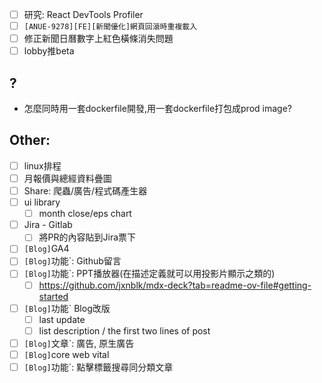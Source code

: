 * [ ] 研究: React DevTools Profiler
* [ ] `[ANUE-9278][FE][新聞優化]網頁回滾時重複載入`
* [ ] 修正新聞日曆數字上紅色橫條消失問題
* [ ] lobby推beta

## ?
* 怎麼同時用一套dockerfile開發,用一套dockerfile打包成prod image?

##  Other:
* [ ] linux排程
* [ ] 月報價與總經資料疊圖
* [ ] Share: 爬蟲/廣告/程式碼產生器
* [ ] ui library
	* [ ] month close/eps chart
* [ ] Jira - Gitlab
	* [ ] 將PR的內容貼到Jira票下
* [ ] `[Blog]`GA4
* [ ] `[Blog]`功能`: Github留言
* [ ] `[Blog]`功能`: PPT播放器(在描述定義就可以用投影片顯示之類的)
	* [ ] https://github.com/jxnblk/mdx-deck?tab=readme-ov-file#getting-started
* [ ] `[Blog]`功能` Blog改版
	* [ ] last update
	* [ ] list description / the first two lines of post
* [ ] `[Blog]`文章`: 廣告, 原生廣告
* [ ] `[Blog]`core web vital
* [ ] `[Blog]`功能`: 點擊標籤搜尋同分類文章
